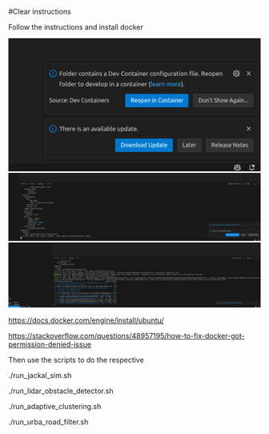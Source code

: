 #Clear instructions 


Follow the instructions and install docker 

![](docs/reopen_in_container.png)
![](docs/initializing_the_container.png)
![](docs/pull_docker_image.png)

https://docs.docker.com/engine/install/ubuntu/


https://stackoverflow.com/questions/48957195/how-to-fix-docker-got-permission-denied-issue


Then use the scripts to do the respective

./run_jackal_sim.sh

./run_lidar_obstacle_detector.sh

./run_adaptive_clustering.sh

./run_urba_road_filter.sh



